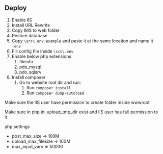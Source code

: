 ## Deploy

1. Enable IIS
2. Install URL Rewrite
3. Copy IMS to web folder
4. Restore database
5. Copy `\src\.env.example` and paste it at the same location and name it `.env`
5. Fill config file inside `\src\.env`
6. Enable below php extensions
   1. fileinfo
   2. pdo_mysql
   3. pdo_sqlsrv
7. Install composer
   1. Go to website root dir and run:
      1. Run `composer install`
      2. Run `composer dump-autoload`

Make sure the IIS user have permission to create folder inside wwwroot

Make sure in php.ini upload_tmp_dir exist and IIS user has full permission to it

php settings
- post_max_size => 100M
- upload_max_filesize => 100M
- max_input_vars => 50000